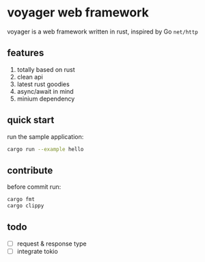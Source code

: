 # voyager web framework

voyager is a web framework written in rust, inspired by Go `net/http`

## features

1. totally based on rust
2. clean api
3. latest rust goodies
4. async/await in mind
5. minium dependency

## quick start

run the sample application:

```sh
cargo run --example hello
```

## contribute

before commit run:

```sh
cargo fmt
cargo clippy
```

## todo

- [ ] request & response type
- [ ] integrate tokio
